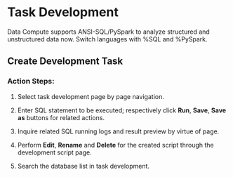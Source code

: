 # Task Development

Data Compute supports ANSI-SQL/PySpark to analyze structured and unstructured data now. Switch languages with %SQL and %PySpark.

## Create Development Task

### Action Steps:

1. Select task development page by page navigation.

2. Enter SQL statement to be executed; respectively click **Run**, **Save**, **Save as** buttons for related actions.

3. Inquire related SQL running logs and result preview by virtue of page.

4. Perform **Edit**, **Rename** and **Delete** for the created script through the development script page.

5. Search the database list in task development.
